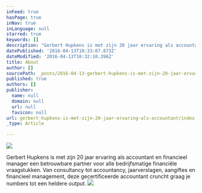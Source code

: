 ```yaml
---
inFeed: true
hasPage: true
inNav: true
inLanguage: null
starred: true
keywords: []
description: "Gerbert Hupkens is met zijn 20 jaar ervaring als accountant en financieel manager een betrouwbare partner voor alle bedrijfsmatige financiële vraagstukken. Van consultancy tot accountancy, jaarverslagen, aangiftes en financieel management, deze gecertificeerde accountant cruncht graag je numbers tot een heldere output.\_"
datePublished: '2016-04-13T10:33:07.873Z'
dateModified: '2016-04-13T10:32:10.396Z'
title: About
author: []
sourcePath: _posts/2016-04-13-gerbert-hupkens-is-met-zijn-20-jaar-ervaring-als-accountant.md
published: true
authors: []
publisher:
  name: null
  domain: null
  url: null
  favicon: null
url: gerbert-hupkens-is-met-zijn-20-jaar-ervaring-als-accountant/index.html
_type: Article

---
```

![](https://the-grid-user-content.s3-us-west-2.amazonaws.com/e7fbe970-9a53-43d2-98cc-68f95f73b0f6.jpg)

Gerbert Hupkens is met zijn 20 jaar ervaring als accountant en financieel manager een betrouwbare partner voor alle bedrijfsmatige financiële vraagstukken. Van consultancy tot accountancy, jaarverslagen, aangiftes en financieel management, deze gecertificeerde accountant cruncht graag je numbers tot een heldere output. ![](https://the-grid-user-content.s3-us-west-2.amazonaws.com/79ecf8a3-eb62-4b47-99f8-e8ef07a9214c.jpg)